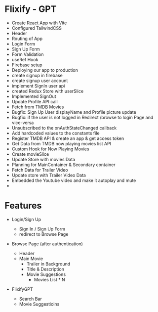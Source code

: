 # Flixify - GPT

- Create React App with Vite
- Configured TailwindCSS
- Header
- Routing of App
- Login Form
- Sign Up Form
- Form Validation
- useRef Hook
- Firebase setup
- Deploying our app to production
- create signup in firebase
- create signup user account
- implement SignIn user api
- created Redux Store with userSlice
- Implemented SignOut
- Update Profile API call
- Fetch from TMDB Movies
- Bugfix: Sign Up User displayName and Profile picture update
- Bugfix: if the user is not logged in Redirect /browse to login Page and vice-versa
- Unsubscribed to the onAuthStateChanged callback
- Add hardcoded values to the constants file
- Register TMDB API & create an app & get access token
- Get Data from TMDB now playing movies list API
- Custom Hook for Now Playing Movies
- Create movieSlice
- Update Store with movies Data
- Planning for MainContainer & Secondary container
- Fetch Data for Trailer Video
- Update store with Trailer Video Data
- Embedded the Youtube video and make it autoplay and mute
-



# Features
- Login/Sign Up
     - Sign In / Sign Up Form
     - redirect to Browse Page


- Browse Page (after authentication)
  - Header
  - Main Movie
    - Trailer in Background
    - Title & Description
    - Movie Suggestions
       - Movies List * N


- FlixifyGPT 
  - Search Bar
  - Movie Suggestioins